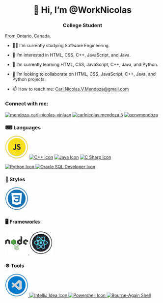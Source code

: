 <h1 align="center"> 👋 Hi, I’m @WorkNicolas </h1>
<h3 align="center">College Student</h3>
From Ontario, Canada.

- 👨‍🎓 I'm currently studying Software Engineering.

- 👀 I’m interested in HTML, CSS, C++, JavaScript, and Java.

- 🌱 I’m currently learning HTML, CSS, JavaScript, C++, Java, and Python.

- 💞️ I’m looking to collaborate on HTML, CSS, JavaScript, C++, Java, and Python projects.

- 📫 How to reach me: Carl.Nicolas.V.Mendoza@gmail.com

<h3 align="left">Connect with me:</h3>
<p align="left">
<a href="https://www.linkedin.com/in/mendoza-carl-nicolas-vinluan-37786223b/" target="blank"><img align="center" src="https://user-images.githubusercontent.com/36258159/210165581-1b36737f-bf9e-43f5-a897-d6208c3e51a8.png" alt="mendoza-carl-nicolas-vinluan" width="60" /></a>
<a href="https://www.facebook.com/carlnicolas.mendoza.5/" target="blank"><img align="center" src="https://cdn-icons-png.flaticon.com/512/733/733547.png" alt="carlnicolas.mendoza.5" width="60" /></a>
<a href="https://twitter.com/qcnvmendoza" target="blank"><img align="center" src="https://user-images.githubusercontent.com/36258159/210165611-1537dc49-306e-456e-b627-306fec07117e.png" alt="qcnvmendoza" width="60" /></a>
</p>

<h3 align="left">⌨ Languages</h3>
<p align="left">
<a href="https://en.wikipedia.org/wiki/JavaScript"><img width="75px" src="https://github.com/Pedro-Murilo/icons-for-readme/blob/main/.github/js-icon.svg" alt="Javascript Icon" /></a>
<a href="https://en.wikipedia.org/wiki/C%2B%2B"><img width="75px" src="https://upload.wikimedia.org/wikipedia/commons/1/18/ISO_C%2B%2B_Logo.svg" alt="C++ Icon" /></a>
<a href="https://www.java.com/en/"><img width="75px" src="https://upload.wikimedia.org/wikipedia/en/3/30/Java_programming_language_logo.svg" alt="Java Icon" /></a>
  <a href="https://en.wikipedia.org/wiki/C_Sharp_(programming_language)"><img width="75px" src="https://upload.wikimedia.org/wikipedia/commons/d/d2/C_Sharp_Logo_2023.svg" alt="C Sharp Icon" /></a>

<a href="https://www.python.org/"><img width="75px" src="https://upload.wikimedia.org/wikipedia/commons/c/c3/Python-logo-notext.svg" alt="Python Icon" /> </a>
<a href="https://en.wikipedia.org/wiki/SQL"><img width="75px" src="https://upload.wikimedia.org/wikipedia/en/6/68/Oracle_SQL_Developer_logo.svg" alt="Oracle SQL Developer Icon" /> </a>
</p>

<h3 align="left">💅 Styles</h3>
<p align="left">
<a href="https://en.wikipedia.org/wiki/CSS"><img width="75px" src="https://github.com/Pedro-Murilo/icons-for-readme/blob/main/.github/css-icon.svg" alt="CSS Icon" /></a>
</p>
  
<h3 align="left">🖥 Frameworks</h3>
<p align="left">
<a href="https://nodejs.org" target="_blank" rel="noreferrer"> <img src="https://raw.githubusercontent.com/devicons/devicon/master/icons/nodejs/nodejs-original-wordmark.svg" alt="NodeJS Icon" width="75" height="75"/> </a> <a href="https://www.python.org" target="_blank" rel="noreferrer" /></a>
<a href="https://reactjs.org/" target="_blank" rel="noreferrer"> <img width="75px" src="https://github.com/Pedro-Murilo/icons-for-readme/blob/main/.github/react-icon.svg" alt="ReactJS Icon" /></a>
</p>

<h3 align="left">⚙ Tools</h3>
<p align="left">
<a href="https://code.visualstudio.com/" target="_blank" rel="noreferrer"> <img width="75px" src="https://github.com/Pedro-Murilo/icons-for-readme/blob/main/.github/vscode-icon.svg" alt="VSCode Icon" /> </a>
<a href="https://en.wikipedia.org/wiki/IntelliJ_IDEA" target="_blank" rel="noreferrer"> <img width="75px" src="https://upload.wikimedia.org/wikipedia/commons/9/9c/IntelliJ_IDEA_Icon.svg" alt="IntelliJ Idea Icon" /> </a>
<a href="https://en.wikipedia.org/wiki/PowerShell" target="_blank" rel="noreferrer"> <img width="75px" src="https://upload.wikimedia.org/wikipedia/commons/a/af/PowerShell_Core_6.0_icon.png" alt="Powershell Icon" /> </a>
  <a href="https://en.wikipedia.org/wiki/Bash_(Unix_shell)" target="_blank" rel="noreferrer"> <img width="75px" src="https://upload.wikimedia.org/wikipedia/commons/8/82/Gnu-bash-logo.svg" alt="Bourne-Again Shell" /> </a>
</p>
